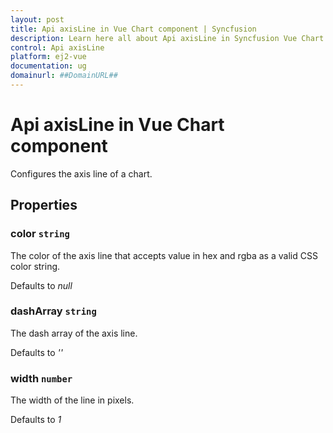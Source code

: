 ```yaml
---
layout: post
title: Api axisLine in Vue Chart component | Syncfusion
description: Learn here all about Api axisLine in Syncfusion Vue Chart component of Syncfusion Essential JS 2 and more.
control: Api axisLine 
platform: ej2-vue
documentation: ug
domainurl: ##DomainURL##
---
```


# Api axisLine in Vue Chart component

Configures the axis line of a chart.

## Properties

### color `string`

The color of the axis line that accepts value in hex and rgba as a valid CSS color string.

Defaults to *null*

### dashArray `string`

The dash array of the axis line.

Defaults to *''*

### width `number`

The width of the line in pixels.

Defaults to *1*
